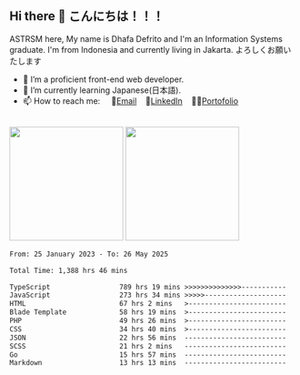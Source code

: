 ## Hi there 👋 こんにちは！！！
ASTRSM here, My name is Dhafa Defrito and I'm an Information Systems graduate. I'm from Indonesia and currently living in Jakarta. よろしくお願いたします

- 🔭 I’m a proficient front-end web developer.
- 🌱 I’m currently learning Japanese(日本語).
- 📫 How to reach me: &nbsp;&nbsp;&nbsp;&nbsp;📧[Email](ddefrito@gmail.com)&nbsp;&nbsp;&nbsp;&nbsp;💼[LinkedIn](https://www.linkedin.com/in/dhafa-defrita-rama-yudistira-9357a9229/)&nbsp;&nbsp;&nbsp;&nbsp;👨‍🎨[Portofolio](https://ddefrito.vercel.app/)

<br>

<div align="left">
  <img src="https://media1.tenor.com/m/F96DSPtSiSgAAAAd/isekaijoucho-kamitsubaki.gif" height=200 />
	<a href="https://last.fm/user/nerumaeni"><img src="https://lastfm-recently-played.vercel.app/api?user=nerumaeni&count=3" height=200 /></a>
</div>

<!--START_SECTION:waka-->

```txt
From: 25 January 2023 - To: 26 May 2025

Total Time: 1,388 hrs 46 mins

TypeScript                 789 hrs 19 mins >>>>>>>>>>>>>>-----------   56.84 %
JavaScript                 273 hrs 34 mins >>>>>--------------------   19.70 %
HTML                       67 hrs 2 mins   >------------------------   04.83 %
Blade Template             58 hrs 19 mins  >------------------------   04.20 %
PHP                        49 hrs 26 mins  >------------------------   03.56 %
CSS                        34 hrs 40 mins  >------------------------   02.50 %
JSON                       22 hrs 56 mins  -------------------------   01.65 %
SCSS                       21 hrs 2 mins   -------------------------   01.51 %
Go                         15 hrs 57 mins  -------------------------   01.15 %
Markdown                   13 hrs 13 mins  -------------------------   00.95 %
```

<!--END_SECTION:waka-->
